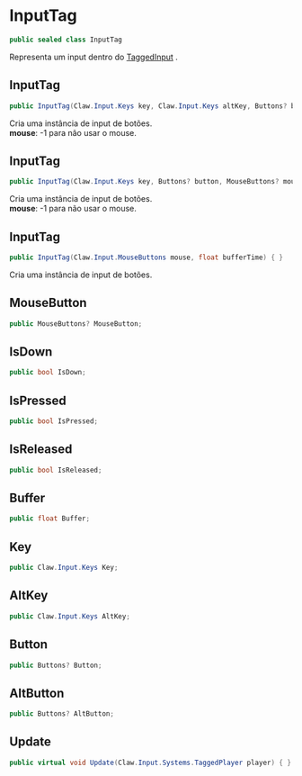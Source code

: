 # InputTag
```csharp
public sealed class InputTag
```
Representa um input dentro do [TaggedInput](/API/Claw/Input/Systems/TaggedInput.md#TaggedInput) .<br />
## InputTag
```csharp
public InputTag(Claw.Input.Keys key, Claw.Input.Keys altKey, Buttons? button, Buttons? altButton, MouseButtons? mouse, float bufferTime) { }
```
Cria uma instância de input de botões.<br />
**mouse**: -1 para não usar o mouse.<br />
## InputTag
```csharp
public InputTag(Claw.Input.Keys key, Buttons? button, MouseButtons? mouse, float bufferTime) { }
```
Cria uma instância de input de botões.<br />
**mouse**: -1 para não usar o mouse.<br />
## InputTag
```csharp
public InputTag(Claw.Input.MouseButtons mouse, float bufferTime) { }
```
Cria uma instância de input de botões.<br />
## MouseButton
```csharp
public MouseButtons? MouseButton;
```
## IsDown
```csharp
public bool IsDown;
```
## IsPressed
```csharp
public bool IsPressed;
```
## IsReleased
```csharp
public bool IsReleased;
```
## Buffer
```csharp
public float Buffer;
```
## Key
```csharp
public Claw.Input.Keys Key;
```
## AltKey
```csharp
public Claw.Input.Keys AltKey;
```
## Button
```csharp
public Buttons? Button;
```
## AltButton
```csharp
public Buttons? AltButton;
```
## Update
```csharp
public virtual void Update(Claw.Input.Systems.TaggedPlayer player) { }
```
